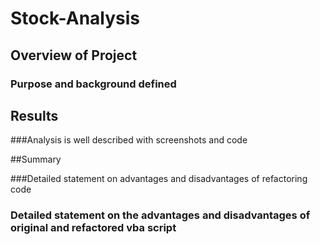 # Stock-Analysis

## Overview of Project

### Purpose and background defined

## Results

###Analysis is well described with screenshots and code

##Summary

###Detailed statement on advantages and disadvantages of refactoring code

### Detailed statement on the advantages and disadvantages of original and refactored vba script
